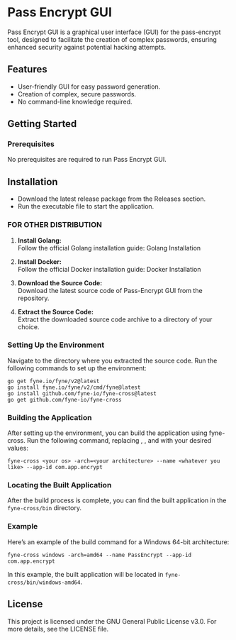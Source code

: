 # Pass Encrypt GUI

Pass Encrypt GUI is a graphical user interface (GUI) for the pass-encrypt tool, designed to facilitate the creation of complex passwords, ensuring enhanced security against potential hacking attempts.
## Features

- User-friendly GUI for easy password generation.
- Creation of complex, secure passwords.
- No command-line knowledge required.

## Getting Started
### Prerequisites

No prerequisites are required to run Pass Encrypt GUI.
## Installation

- Download the latest release package from the Releases section.
- Run the executable file to start the application.

### FOR OTHER DISTRIBUTION

1. **Install Golang:** <br />
   Follow the official Golang installation guide: Golang Installation
   
2. **Install Docker:** <br />
Follow the official Docker installation guide: Docker Installation

3. **Download the Source Code:** <br />
Download the latest source code of Pass-Encrypt GUI from the repository.

4. **Extract the Source Code:** <br />
Extract the downloaded source code archive to a directory of your choice.

### Setting Up the Environment

Navigate to the directory where you extracted the source code. Run the following commands to set up the environment:
```
go get fyne.io/fyne/v2@latest
go install fyne.io/fyne/v2/cmd/fyne@latest
go install github.com/fyne-io/fyne-cross@latest
go get github.com/fyne-io/fyne-cross
```
### Building the Application

After setting up the environment, you can build the application using fyne-cross. Run the following command, replacing <your os>, <your architecture>, and <whatever you like> with your desired values:

```
fyne-cross <your os> -arch=<your architecture> --name <whatever you like> --app-id com.app.encrypt
```
### Locating the Built Application

After the build process is complete, you can find the built application in the `fyne-cross/bin` directory.

### Example

Here’s an example of the build command for a Windows 64-bit architecture:
```
fyne-cross windows -arch=amd64 --name PassEncrypt --app-id com.app.encrypt
```
In this example, the built application will be located in `fyne-cross/bin/windows-amd64`.


## License

This project is licensed under the GNU General Public License v3.0. For more details, see the LICENSE file.
